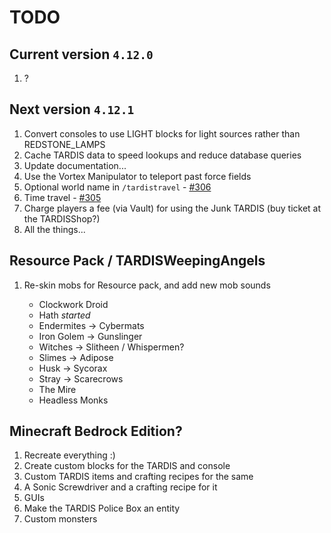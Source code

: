 # TODO

## Current version `4.12.0`

1. ?

## Next version `4.12.1`

1. Convert consoles to use LIGHT blocks for light sources rather than REDSTONE_LAMPS
2. Cache TARDIS data to speed lookups and reduce database queries
3. Update documentation...
4. Use the Vortex Manipulator to teleport past force fields
5. Optional world name in `/tardistravel` - [#306](https://github.com/eccentricdevotion/TARDIS/issues/306)
6. Time travel - [#305](https://github.com/eccentricdevotion/TARDIS/issues/305)
7. Charge players a fee (via Vault) for using the Junk TARDIS (buy ticket at the TARDISShop?)
8. All the things...

## Resource Pack / TARDISWeepingAngels

1. Re-skin mobs for Resource pack, and add new mob sounds

    * Clockwork Droid
    * Hath _started_
    * Endermites -> Cybermats
    * Iron Golem -> Gunslinger
    * Witches -> Slitheen / Whispermen?
    * Slimes -> Adipose
    * Husk -> Sycorax
    * Stray -> Scarecrows
    * The Mire
    * Headless Monks

## Minecraft Bedrock Edition?

1. Recreate everything :)
2. Create custom blocks for the TARDIS and console
3. Custom TARDIS items and crafting recipes for the same
4. A Sonic Screwdriver and a crafting recipe for it
5. GUIs
6. Make the TARDIS Police Box an entity
7. Custom monsters
